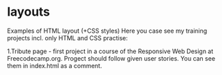 # layouts

Examples of HTML layout (+CSS styles) Here you case see my training projects incl. only HTML and CSS practise:

  1.Tribute page - first project in a course of the Responsive Web Design at Freecodecamp.org.
    Progect should follow given user stories. You can see them in index.html as a comment.

